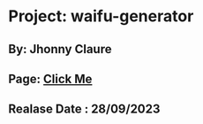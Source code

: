 # Project:  waifu-generator
## By: Jhonny Claure 
## Page: [Click Me](https://vandalieu06.github.io/waifu-generator/)
## Realase Date : 28/09/2023
